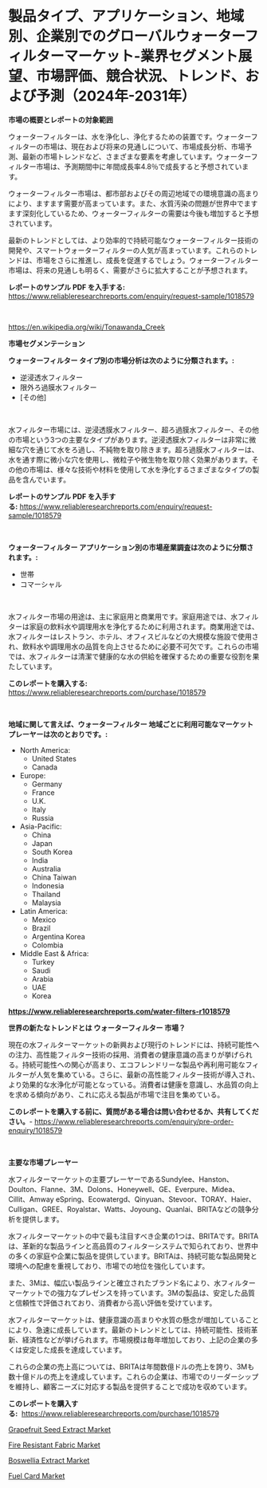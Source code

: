 <p><h1>製品タイプ、アプリケーション、地域別、企業別でのグローバルウォーターフィルターマーケット-業界セグメント展望、市場評価、競合状況、トレンド、および予測（2024年-2031年）</h1></p><p><strong>市場の概要とレポートの対象範囲</strong></p>
<p><p>ウォーターフィルターは、水を浄化し、浄化するための装置です。ウォーターフィルターの市場は、現在および将来の見通しについて、市場成長分析、市場予測、最新の市場トレンドなど、さまざまな要素を考慮しています。ウォーターフィルター市場は、予測期間中に年間成長率4.8％で成長すると予想されています。</p><p>ウォーターフィルター市場は、都市部およびその周辺地域での環境意識の高まりにより、ますます需要が高まっています。また、水質汚染の問題が世界中でますます深刻化しているため、ウォーターフィルターの需要は今後も増加すると予想されています。</p><p>最新のトレンドとしては、より効率的で持続可能なウォーターフィルター技術の開発や、スマートウォーターフィルターの人気が高まっています。これらのトレンドは、市場をさらに推進し、成長を促進するでしょう。ウォーターフィルター市場は、将来の見通しも明るく、需要がさらに拡大することが予想されます。</p></p>
<p><strong>レポートのサンプル PDF を入手する:</strong> <a href="https://www.reliableresearchreports.com/enquiry/request-sample/1018579">https://www.reliableresearchreports.com/enquiry/request-sample/1018579</a></p>
<p>&nbsp;</p>
<p><a href="https://en.wikipedia.org/wiki/Tonawanda_Creek">https://en.wikipedia.org/wiki/Tonawanda_Creek</a></p>
<p><strong>市場セグメンテーション</strong></p>
<p><strong>ウォーターフィルター タイプ別の市場分析は次のように分類されます。:</strong></p>
<p><ul><li>逆浸透水フィルター</li><li>限外ろ過膜水フィルター</li><li>[その他]</li></ul></p>
<p>&nbsp;</p>
<p><p>水フィルター市場には、逆浸透膜水フィルター、超ろ過膜水フィルター、その他の市場という3つの主要なタイプがあります。逆浸透膜水フィルターは非常に微細な穴を通じて水をろ過し、不純物を取り除きます。超ろ過膜水フィルターは、水を通す際に微小な穴を使用し、微粒子や微生物を取り除く効果があります。その他の市場は、様々な技術や材料を使用して水を浄化するさまざまなタイプの製品を含んでいます。</p></p>
<p><strong>レポートのサンプル PDF を入手する:</strong>&nbsp;<a href="https://www.reliableresearchreports.com/enquiry/request-sample/1018579">https://www.reliableresearchreports.com/enquiry/request-sample/1018579</a></p>
<p>&nbsp;</p>
<p><strong> ウォーターフィルター アプリケーション別の市場産業調査は次のように分類されます。:</strong></p>
<p><ul><li>世帯</li><li>コマーシャル</li></ul></p>
<p>&nbsp;</p>
<p><p>水フィルター市場の用途は、主に家庭用と商業用です。家庭用途では、水フィルターは家庭の飲料水や調理用水を浄化するために利用されます。商業用途では、水フィルターはレストラン、ホテル、オフィスビルなどの大規模な施設で使用され、飲料水や調理用水の品質を向上させるために必要不可欠です。これらの市場では、水フィルターは清潔で健康的な水の供給を確保するための重要な役割を果たしています。</p></p>
<p><strong>このレポートを購入する:</strong>&nbsp; <a href="https://www.reliableresearchreports.com/purchase/1018579">https://www.reliableresearchreports.com/purchase/1018579</a></p>
<p>&nbsp;</p>
<p><strong>地域に関して言えば、ウォーターフィルター 地域ごとに利用可能なマーケットプレーヤーは次のとおりです。:</strong></p>
<p><ul>
    <li>
        North America:
        <ul>
            <li>United States</li>
            <li>Canada</li>
        </ul>
    </li>
    <li>
        Europe:
        <ul>
            <li>Germany</li>
            <li>France</li>
            <li>U.K.</li>
            <li>Italy</li>
            <li>Russia</li>
        </ul>
    </li>
    <li>
        Asia-Pacific:
        <ul>
            <li>China</li>
            <li>Japan</li>
            <li>South Korea</li>
            <li>India</li>
            <li>Australia</li>
            <li>China Taiwan</li>
            <li>Indonesia</li>
            <li>Thailand</li>
            <li>Malaysia</li>
        </ul>
    </li>
    <li>
        Latin America:
        <ul>
            <li>Mexico</li>
            <li>Brazil</li>
            <li>Argentina Korea</li>
            <li>Colombia</li>
        </ul>
    </li>
    <li>
        Middle East & Africa:
        <ul>
            <li>Turkey</li>
            <li>Saudi</li>
            <li>Arabia</li>
            <li>UAE</li>
            <li>Korea</li>
        </ul>
    </li>
    </ul></p>
<p><strong><a href="https://www.reliableresearchreports.com/water-filters-r1018579">https://www.reliableresearchreports.com/water-filters-r1018579</a></strong>&nbsp;</p>
<p><strong>世界の新たなトレンドとは ウォーターフィルター 市場？</strong></p>
<p><p>現在の水フィルターマーケットの新興および現行のトレンドには、持続可能性への注力、高性能フィルター技術の採用、消費者の健康意識の高まりが挙げられる。持続可能性への関心が高まり、エコフレンドリーな製品や再利用可能なフィルターが人気を集めている。さらに、最新の高性能フィルター技術が導入され、より効果的な水浄化が可能となっている。消費者は健康を意識し、水品質の向上を求める傾向があり、これに応える製品が市場で注目を集めている。</p></p>
<p><strong>このレポートを購入する前に、質問がある場合は問い合わせるか、共有してください。</strong>- <a href="https://www.reliableresearchreports.com/enquiry/pre-order-enquiry/1018579">https://www.reliableresearchreports.com/enquiry/pre-order-enquiry/1018579</a></p>
<p>&nbsp;</p>
<p><strong>主要な市場プレーヤー</strong></p>
<p><p>水フィルターマーケットの主要プレーヤーであるSundylee、Hanston、Doulton、Flanne、3M、Dolons、Honeywell、GE、Everpure、Midea、Cillit、Amway eSpring、Ecowatergd、Qinyuan、Stevoor、TORAY、Haier、Culligan、GREE、Royalstar、Watts、Joyoung、Quanlai、BRITAなどの競争分析を提供します。</p><p>水フィルターマーケットの中で最も注目すべき企業の1つは、BRITAです。BRITAは、革新的な製品ラインと高品質のフィルターシステムで知られており、世界中の多くの家庭や企業に製品を提供しています。BRITAは、持続可能な製品開発と環境への配慮を重視しており、市場での地位を強化しています。</p><p>また、3Mは、幅広い製品ラインと確立されたブランド名により、水フィルターマーケットでの強力なプレゼンスを持っています。3Mの製品は、安定した品質と信頼性で評価されており、消費者から高い評価を受けています。</p><p>水フィルターマーケットは、健康意識の高まりや水質の懸念が増加していることにより、急速に成長しています。最新のトレンドとしては、持続可能性、技術革新、経済性などが挙げられます。市場規模は毎年増加しており、上記の企業の多くは安定した成長を達成しています。</p><p>これらの企業の売上高については、BRITAは年間数億ドルの売上を誇り、3Mも数十億ドルの売上を達成しています。これらの企業は、市場でのリーダーシップを維持し、顧客ニーズに対応する製品を提供することで成功を収めています。</p></p>
<p><strong>このレポートを購入する:</strong>&nbsp;&nbsp;<a href="https://www.reliableresearchreports.com/purchase/1018579">https://www.reliableresearchreports.com/purchase/1018579</a></p>
<p><p><a href="https://github.com/jackCarlson644/Market-Research-Report-List-1/blob/main/grapefruit-seed-extract-market.md">Grapefruit Seed Extract Market</a></p><p><a href="https://medium.com/@cristinaschiller2022/fire-resistant-fabric-market-a-global-and-regional-analysis-focus-on-end-user-product-and-4eac7eef5e28">Fire Resistant Fabric Market</a></p><p><a href="https://github.com/courtnhaw34343/Market-Research-Report-List-1/blob/main/boswellia-extract-market.md">Boswellia Extract Market</a></p><p><a href="https://issuu.com/reportprime-2/docs/fuel-card-market-size-2030.pptx">Fuel Card Market</a></p></p>